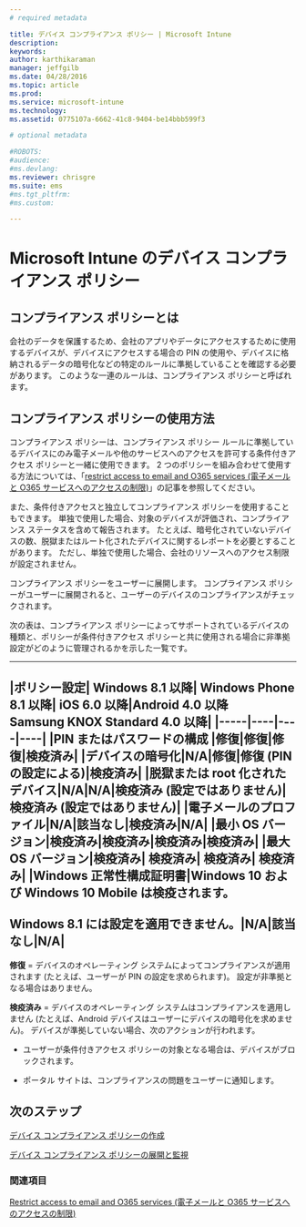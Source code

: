 ```yaml
---
# required metadata

title: デバイス コンプライアンス ポリシー | Microsoft Intune
description:
keywords:
author: karthikaraman
manager: jeffgilb
ms.date: 04/28/2016
ms.topic: article
ms.prod:
ms.service: microsoft-intune
ms.technology:
ms.assetid: 0775107a-6662-41c8-9404-be14bbb599f3

# optional metadata

#ROBOTS:
#audience:
#ms.devlang:
ms.reviewer: chrisgre
ms.suite: ems
#ms.tgt_pltfrm:
#ms.custom:

---
```


# Microsoft Intune のデバイス コンプライアンス ポリシー
## コンプライアンス ポリシーとは
会社のデータを保護するため、会社のアプリやデータにアクセスするために使用するデバイスが、デバイスにアクセスする場合の PIN の使用や、デバイスに格納されるデータの暗号化などの特定のルールに準拠していることを確認する必要があります。 このような一連のルールは、コンプライアンス ポリシーと呼ばれます。

## コンプライアンス ポリシーの使用方法
コンプライアンス ポリシーは、コンプライアンス ポリシー ルールに準拠しているデバイスにのみ電子メールや他のサービスへのアクセスを許可する条件付きアクセス ポリシーと一緒に使用できます。 2 つのポリシーを組み合わせて使用する方法については、「[restrict access to email and O365 services (電子メールと O365 サービスへのアクセスの制限)](restrict-access-to-email-and-o365-services-with-microsoft-intune.md)」の記事を参照してください。

また、条件付きアクセスと独立してコンプライアンス ポリシーを使用することもできます。 単独で使用した場合、対象のデバイスが評価され、コンプライアンス ステータスを含めて報告されます。 たとえば、暗号化されていないデバイスの数、脱獄またはルート化されたデバイスに関するレポートを必要とすることがあります。 ただし、単独で使用した場合、会社のリソースへのアクセス制限が設定されません。

コンプライアンス ポリシーをユーザーに展開します。 コンプライアンス ポリシーがユーザーに展開されると、ユーザーのデバイスのコンプライアンスがチェックされます。

次の表は、コンプライアンス ポリシーによってサポートされているデバイスの種類と、ポリシーが条件付きアクセス ポリシーと共に使用される場合に非準拠設定がどのように管理されるかを示した一覧です。

--------------

|ポリシー設定| Windows 8.1 以降| Windows Phone 8.1 以降| iOS 6.0 以降|Android 4.0 以降<br/>Samsung KNOX Standard 4.0 以降|
|-----|----|----|----|
|**PIN またはパスワードの構成** |修復|修復|修復|検疫済み|
|**デバイスの暗号化**|N/A|修復|修復 (PIN の設定による)|検疫済み|
|**脱獄または root 化されたデバイス**|N/A|N/A|検疫済み (設定ではありません)|検疫済み (設定ではありません)|
|**電子メールのプロファイル**|N/A|該当なし|検疫済み|N/A|
|**最小 OS バージョン**|検疫済み|検疫済み|検疫済み|検疫済み|
|**最大 OS バージョン**|検疫済み| 検疫済み| 検疫済み| 検疫済み|
|**Windows 正常性構成証明書**|Windows 10 および Windows 10 Mobile は検疫されます。<br /><br />Windows 8.1 には設定を適用できません。|N/A|該当なし|N/A|
--------------
**修復** = デバイスのオペレーティング システムによってコンプライアンスが適用されます (たとえば、ユーザーが PIN の設定を求められます)。  設定が非準拠となる場合はありません。

**検疫済み** = デバイスのオペレーティング システムはコンプライアンスを適用しません (たとえば、Android デバイスはユーザーにデバイスの暗号化を求めません)。 デバイスが準拠していない場合、次のアクションが行われます。

-   ユーザーが条件付きアクセス ポリシーの対象となる場合は、デバイスがブロックされます。

-   ポータル サイトは、コンプライアンスの問題をユーザーに通知します。

## 次のステップ
[デバイス コンプライアンス ポリシーの作成](create-a-device-compliance-policy-in-microsoft-intune.md)

[デバイス コンプライアンス ポリシーの展開と監視](deploy-and-monitor-a-device-compliance-policy-in-microsoft-intune.md)

### 関連項目
[Restrict access to email and O365 services (電子メールと O365 サービスへのアクセスの制限)](restrict-access-to-email-and-o365-services-with-microsoft-intune.md)


<!--HONumber=Jun16_HO2-->


